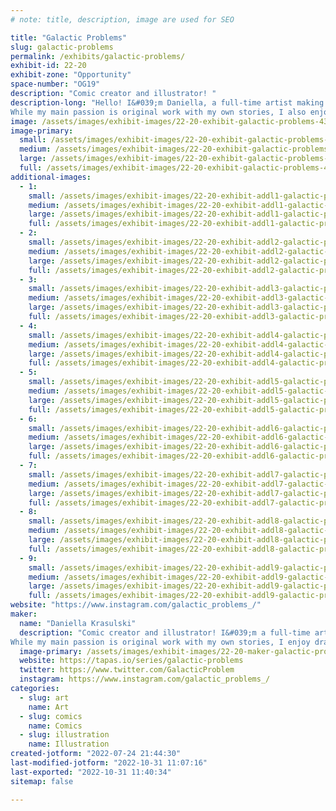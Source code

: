 ```yaml
---
# note: title, description, image are used for SEO

title: "Galactic Problems"
slug: galactic-problems
permalink: /exhibits/galactic-problems/
exhibit-id: 22-20
exhibit-zone: "Opportunity"
space-number: "OG19"
description: "Comic creator and illustrator! "
description-long: "Hello! I&#039;m Daniella, a full-time artist making comics and illustrations. While I make a variety of work, my current project is a webcomic called Galactic Problems. The series follows a group of misfit private investigators, solving mysteries in another galaxy. 
While my main passion is original work with my own stories, I also enjoy drawing some fan-art! "
image: /assets/images/exhibit-images/22-20-exhibit-galactic-problems-43-new-icon-2766-large.png
image-primary: 
  small: /assets/images/exhibit-images/22-20-exhibit-galactic-problems-43-new-icon-2766-small.png
  medium: /assets/images/exhibit-images/22-20-exhibit-galactic-problems-43-new-icon-2766-medium.png
  large: /assets/images/exhibit-images/22-20-exhibit-galactic-problems-43-new-icon-2766-large.png
  full: /assets/images/exhibit-images/22-20-exhibit-galactic-problems-43-new-icon-2766-full.png
additional-images: 
  - 1:
    small: /assets/images/exhibit-images/22-20-exhibit-addl1-galactic-problems-cherry-final-small-small.png
    medium: /assets/images/exhibit-images/22-20-exhibit-addl1-galactic-problems-cherry-final-small-medium.png
    large: /assets/images/exhibit-images/22-20-exhibit-addl1-galactic-problems-cherry-final-small-large.png
    full: /assets/images/exhibit-images/22-20-exhibit-addl1-galactic-problems-cherry-final-small-full.png
  - 2:
    small: /assets/images/exhibit-images/22-20-exhibit-addl2-galactic-problems-cover-with-text-for-posting-small.png
    medium: /assets/images/exhibit-images/22-20-exhibit-addl2-galactic-problems-cover-with-text-for-posting-medium.png
    large: /assets/images/exhibit-images/22-20-exhibit-addl2-galactic-problems-cover-with-text-for-posting-large.png
    full: /assets/images/exhibit-images/22-20-exhibit-addl2-galactic-problems-cover-with-text-for-posting-full.png
  - 3:
    small: /assets/images/exhibit-images/22-20-exhibit-addl3-galactic-problems-ezra-final-small-small.png
    medium: /assets/images/exhibit-images/22-20-exhibit-addl3-galactic-problems-ezra-final-small-medium.png
    large: /assets/images/exhibit-images/22-20-exhibit-addl3-galactic-problems-ezra-final-small-large.png
    full: /assets/images/exhibit-images/22-20-exhibit-addl3-galactic-problems-ezra-final-small-full.png
  - 4:
    small: /assets/images/exhibit-images/22-20-exhibit-addl4-galactic-problems-flabbit-final-small-small.png
    medium: /assets/images/exhibit-images/22-20-exhibit-addl4-galactic-problems-flabbit-final-small-medium.png
    large: /assets/images/exhibit-images/22-20-exhibit-addl4-galactic-problems-flabbit-final-small-large.png
    full: /assets/images/exhibit-images/22-20-exhibit-addl4-galactic-problems-flabbit-final-small-full.png
  - 5:
    small: /assets/images/exhibit-images/22-20-exhibit-addl5-galactic-problems-meg-final-small-small.png
    medium: /assets/images/exhibit-images/22-20-exhibit-addl5-galactic-problems-meg-final-small-medium.png
    large: /assets/images/exhibit-images/22-20-exhibit-addl5-galactic-problems-meg-final-small-large.png
    full: /assets/images/exhibit-images/22-20-exhibit-addl5-galactic-problems-meg-final-small-full.png
  - 6:
    small: /assets/images/exhibit-images/22-20-exhibit-addl6-galactic-problems-badbatch-smallerver-small.png
    medium: /assets/images/exhibit-images/22-20-exhibit-addl6-galactic-problems-badbatch-smallerver-medium.png
    large: /assets/images/exhibit-images/22-20-exhibit-addl6-galactic-problems-badbatch-smallerver-large.png
    full: /assets/images/exhibit-images/22-20-exhibit-addl6-galactic-problems-badbatch-smallerver-full.png
  - 7:
    small: /assets/images/exhibit-images/22-20-exhibit-addl7-galactic-problems-hunter-posting-small.png
    medium: /assets/images/exhibit-images/22-20-exhibit-addl7-galactic-problems-hunter-posting-medium.png
    large: /assets/images/exhibit-images/22-20-exhibit-addl7-galactic-problems-hunter-posting-large.png
    full: /assets/images/exhibit-images/22-20-exhibit-addl7-galactic-problems-hunter-posting-full.png
  - 8:
    small: /assets/images/exhibit-images/22-20-exhibit-addl8-galactic-problems-tech-posting-small.png
    medium: /assets/images/exhibit-images/22-20-exhibit-addl8-galactic-problems-tech-posting-medium.png
    large: /assets/images/exhibit-images/22-20-exhibit-addl8-galactic-problems-tech-posting-large.png
    full: /assets/images/exhibit-images/22-20-exhibit-addl8-galactic-problems-tech-posting-full.png
  - 9:
    small: /assets/images/exhibit-images/22-20-exhibit-addl9-galactic-problems-villainsforposting-small.png
    medium: /assets/images/exhibit-images/22-20-exhibit-addl9-galactic-problems-villainsforposting-medium.png
    large: /assets/images/exhibit-images/22-20-exhibit-addl9-galactic-problems-villainsforposting-large.png
    full: /assets/images/exhibit-images/22-20-exhibit-addl9-galactic-problems-villainsforposting-full.png
website: "https://www.instagram.com/galactic_problems_/"
maker: 
  name: "Daniella Krasulski"
  description: "Comic creator and illustrator! I&#039;m a full-time artist, currently working on my comic series Galactic Problems. The comic follows a group of misfit private investigators, solving mysteries in another galaxy. 
While my main passion is original work with my own stories, I enjoy drawing some fan art as well! "
  image-primary: /assets/images/exhibit-images/22-20-maker-galactic-problems-new-icon-medium.png
  website: https://tapas.io/series/galactic-problems
  twitter: https://www.twitter.com/GalacticProblem
  instagram: https://www.instagram.com/galactic_problems_/
categories: 
  - slug: art
    name: Art
  - slug: comics
    name: Comics
  - slug: illustration
    name: Illustration
created-jotform: "2022-07-24 21:44:30"
last-modified-jotform: "2022-10-31 11:07:16"
last-exported: "2022-10-31 11:40:34"
sitemap: false

---
```

